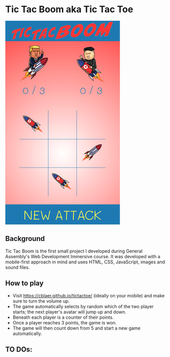 # Tic Tac Boom aka Tic Tac Toe
![screenshot Tic Tac Boom](tictacboom-screenshot.png)

## Background
Tic Tac Boom is the first small project I developed during General Assembly's Web Development Immersive course.
It was developed with a mobile-first approach in mind and uses HTML, CSS, JavaScript, images and sound files.

## How to play
- Visit https://cblaer.github.io/tictactoe/ (ideally on your mobile) and make sure to turn the volume up.
- The game automatically selects by random which of the two player starts; the next player's avatar will jump up and down.
- Beneath each player is a counter of their points.
- Once a player reaches 3 points, the game is won.
- The game will then count down from 5 and start a new game automatically.

## TO DOs:

